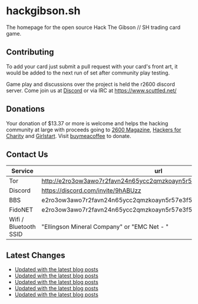 # hackgibson.sh
The homepage for the open source Hack The Gibson // SH trading card game.


## Contributing

To add your card just submit a pull request with your card's front art, it would be added to the next run of set after community play testing.

Game play and discussions over the project is held the r2600 discord server. Come join us at [Discord](https://discord.com/invite/9hABUzz) or via IRC at https://www.scuttled.net/


## Donations

Your donation of $13.37 or more is welcome and helps the hacking community at large with proceeds going to [2600 Magazine](https://2600.com/), [Hackers for Charity](https://hackersforcharity.org) and [Girlstart](https://girlstart.org).  Visit [buymeacoffee](https://www.buymeacoffee.com/hackgibson.sh) to donate.


## Contact Us

Service | url
-|-
Tor | http://e2ro3ow3awo7r2favn24n65ycc2qmzkoayn5r57e3f56nvjwdcgg32ad.onion
Discord | https://discord.com/invite/9hABUzz
BBS | e2ro3ow3awo7r2favn24n65ycc2qmzkoayn5r57e3f56nvjwdcgg32ad.onion:23
FidoNET | e2ro3ow3awo7r2favn24n65ycc2qmzkoayn5r57e3f56nvjwdcgg32ad.onion:24554
Wifi / Bluetooth SSID | "Ellingson Mineral Company" or "EMC Net - <fidonet address>"

## Latest Changes
<!-- BLOG-POST-LIST:START -->
- [Updated with the latest blog posts](https://github.com/DFW2600/hackgibson.sh/commit/983975114b55641949f6a5efd9b4b974ff48e44c)
- [Updated with the latest blog posts](https://github.com/DFW2600/hackgibson.sh/commit/4810aa3be95b664e23098ff2a6ce573afdd96e8e)
- [Updated with the latest blog posts](https://github.com/DFW2600/hackgibson.sh/commit/49dd924088e07af21cfa76d3946fd6957ac0161b)
- [Updated with the latest blog posts](https://github.com/DFW2600/hackgibson.sh/commit/b2c3fca0f9f2de471b98bd30ca9bb3db6adbad48)
- [Updated with the latest blog posts](https://github.com/DFW2600/hackgibson.sh/commit/a064ba6e0144c1601bc58c00c9150aaf2574adce)
<!-- BLOG-POST-LIST:END -->

